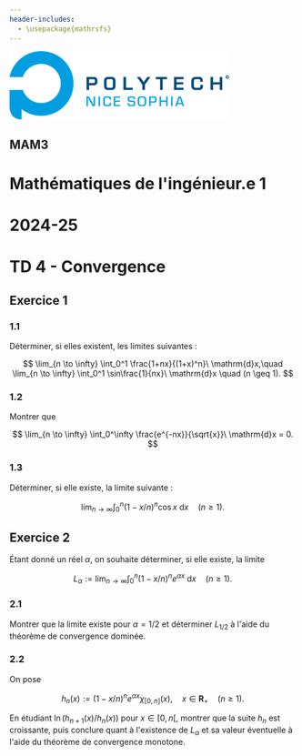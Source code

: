 ```yaml
---
header-includes:
  - \usepackage{mathrsfs}
---
```

![PNS](https://raw.githubusercontent.com/pns-mam/mi1/master/logo-pns.png)

## MAM3

# Mathématiques de l'ingénieur.e 1

# 2024-25

# TD 4 - Convergence

## Exercice 1

### 1.1
Déterminer, si elles existent, les limites suivantes :

$$ \lim_{n \to \infty} \int_0^1 \frac{1+nx}{(1+x)^n}\ \mathrm{d}x,\quad
   \lim_{n \to \infty} \int_0^1 \sin\frac{1}{nx}\ \mathrm{d}x \quad (n \geq 1). $$

### 1.2
Montrer que

$$ \lim_{n \to \infty} \int_0^\infty \frac{e^{-nx}}{\sqrt{x}}\ \mathrm{d}x = 0. $$

### 1.3
Déterminer, si elle existe, la limite suivante :

$$ \lim_{n \to \infty} \int_0^n (1-x/n)^n \cos x\ \mathrm{d}x \quad (n \geq 1). $$

## Exercice 2

Étant donné un réel $\alpha$, on souhaite déterminer, si elle existe, la limite

$$ L_\alpha := \lim_{n \to \infty} \int_0^n (1-x/n)^n e^{\alpha x}\ \mathrm{d}x \quad (n \geq 1). $$

### 2.1
Montrer que la limite existe pour $\alpha=1/2$ et déterminer $L_{1/2}$ à l'aide du théorème de convergence dominée.

### 2.2
On pose

$$ h_n(x) := (1-x/n)^n e^{\alpha x}\chi_{[0,n]}(x),\quad x \in \mathbf{R}_+ \quad (n \geq 1). $$

En étudiant $\ln(h_{n+1}(x)/h_n(x))$ pour $x \in [0,n[$, montrer que la suite $h_n$ est croissante, puis conclure quant à l'existence de $L_\alpha$ et sa valeur éventuelle à l'aide du théorème de convergence monotone.
